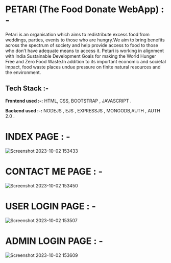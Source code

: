 
# PETARI (The Food Donate WebApp) : -

 Petari is an organisation which aims to redistribute excess food from weddings, parties, events to those who are hungry.We aim to bring benefits across the spectrum of society and help provide access to food to those who don’t have adequate means to access it. Petari is working in alignment with India Sustainable Development Goals for making the World Hunger Free and Zero Food Waste.In addition to its important economic and societal impact, food waste places undue pressure on finite natural resources and the environment. 


 
## Tech Stack :-

**Frontend used :-:** HTML, CSS, BOOTSTRAP ,  JAVASCRIPT .

**Backend used :-:** NODEJS , EJS , EXPRESSJS , MONGODB,AUTH , AUTH 2.0 .



# INDEX PAGE : -
![Screenshot 2023-10-02 153433](https://github.com/Sahil1786/Petari/assets/111786720/7725fc9d-429b-415c-b3ca-bd2d8518233a)

# CONTACT ME  PAGE : -
![Screenshot 2023-10-02 153450](https://github.com/Sahil1786/Petari/assets/111786720/1a40bb53-57ce-49ff-bb38-b55179c53a3e)

# USER LOGIN PAGE : -

![Screenshot 2023-10-02 153507](https://github.com/Sahil1786/Petari/assets/111786720/5ecb087b-c96a-4af7-b4a8-c7c3a7ba594d)

# ADMIN LOGIN PAGE : -


![Screenshot 2023-10-02 153609](https://github.com/Sahil1786/Petari/assets/111786720/fb1cc46a-e3ad-40fd-93c6-268849e05e91)
